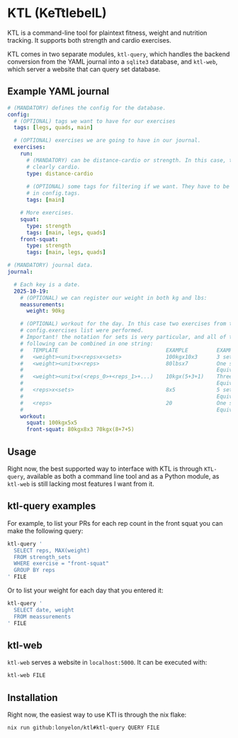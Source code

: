 # KTL (**K**e**T**tlebel**L**)

KTL is a command-line tool for plaintext fitness, weight and nutrition tracking.
It supports both strength and cardio exercises.

KTL comes in two separate modules, `ktl-query`, which handles the backend conversion from the YAML journal into a `sqlite3` database, and `ktl-web`, which server a website that can query set database.

## Example YAML journal

```yaml
# (MANDATORY) defines the config for the database.
config:
  # (OPTIONAL) tags we want to have for our exercises
  tags: [legs, quads, main]

  # (OPTIONAL) exercises we are going to have in our journal.
  exercises:
    run:
      # (MANDATORY) can be distance-cardio or strength. In this case, this is
      # clearly cardio.
      type: distance-cardio
      
      # (OPTIONAL) some tags for filtering if we want. They have to be defined
      # in config.tags.
      tags: [main]

    # More exercises.
    squat:
      type: strength
      tags: [main, legs, quads]
    front-squat:
      type: strength
      tags: [main, legs, quads]

# (MANDATORY) journal data.
journal:

  # Each key is a date.
  2025-10-19:
    # (OPTIONAL) we can register our weight in both kg and lbs:
    meassurements:
      weight: 90kg

    # (OPTIONAL) workout for the day. In this case two exercises from the
    # config.exercises list were performed.
    # Important! the notation for sets is very particular, and all of the
    # following can be combined in one string:
    #   TEMPLATE                                  EXAMPLE         EXAMPLE EXPLANATION
    #   <weight><unit>x<reps>x<sets>              100kgx10x3      3 sets of 10 reps with 100 kilograms.
    #   <weight><unit>x<reps>                     80lbsx7         One set of 7 reps with 80 pounds.
    #                                                             Equivalent to: 80lbsx7x1.
    #   <weight><unit>x(<reps_0>+<reps_1>+...)    10kgx(5+3+1)    Three sets with 10 kilograms, each with different reps.
    #                                                             Equivalent to: 10kgx5 10kgx3 10kgx1.
    #   <reps>x<sets>                             8x5             5 sets of 8 reps without extra weight (maybe pull-ups?).
    #                                                             Equivalent to: 0kgx8x52
    #   <reps>                                    20              One set of 20 reps without extra weight.
    #                                                             Equivalent to: 20x1.
    workout:
      squat: 100kgx5x5
      front-squat: 80kgx8x3 70kgx(8+7+5)
```

## Usage

Right now, the best supported way to interface with KTL is through `KTL-query`, available as both a command line tool and as a Python module, as `ktl-web` is still lacking most features I want from it.

## ktl-query examples

For example, to list your PRs for each rep count in the front squat you can make the following query:

```sh
ktl-query '
  SELECT reps, MAX(weight)
  FROM strength_sets
  WHERE exercise = "front-squat"
  GROUP BY reps
' FILE
```

Or to list your weight for each day that you entered it:
```sh
ktl-query '
  SELECT date, weight
  FROM meassurements
' FILE
```

## ktl-web

`ktl-web` serves a website in `localhost:5000`.
It can be executed with:
```sh
ktl-web FILE
```

## Installation

Right now, the easiest way to use KTl is through the nix flake:
```sh
nix run github:lonyelon/ktl#ktl-query QUERY FILE
```
